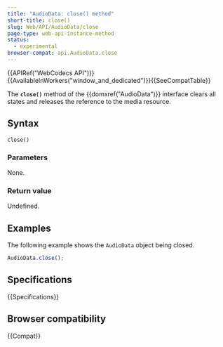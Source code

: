 ```yaml
---
title: "AudioData: close() method"
short-title: close()
slug: Web/API/AudioData/close
page-type: web-api-instance-method
status:
  - experimental
browser-compat: api.AudioData.close
---
```


{{APIRef("WebCodecs API")}}{{AvailableInWorkers("window_and_dedicated")}}{{SeeCompatTable}}

The **`close()`** method of the {{domxref("AudioData")}} interface clears all states and releases the reference to the media resource.

## Syntax

```js-nolint
close()
```

### Parameters

None.

### Return value

Undefined.

## Examples

The following example shows the `AudioData` object being closed.

```js
AudioData.close();
```

## Specifications

{{Specifications}}

## Browser compatibility

{{Compat}}
